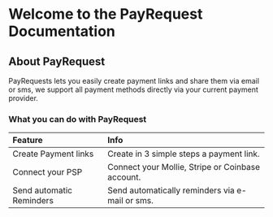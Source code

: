 # Welcome to the PayRequest Documentation

## About PayRequest

PayRequests lets you easily create payment links and share them via email or sms, we support all payment methods directly via your current payment provider.

### What you can do with PayRequest

| Feature | Info |
| :--- | :--- |
| Create Payment links | Create in 3 simple steps a payment link. |
| Connect your PSP | Connect your Mollie, Stripe or Coinbase account. |
| Send automatic Reminders | Send automatically reminders via e-mail or sms. |

